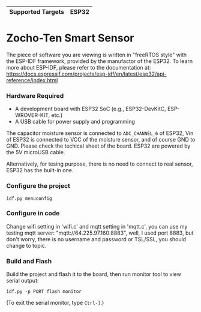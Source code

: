 | Supported Targets | ESP32 |
| ----------------- | ----- |

# Zocho-Ten Smart Sensor

The piece of software you are viewing is written in "freeRTOS style" with the ESP-IDF framework, provided by the manufactor of the ESP32. To learn more about ESP-IDF, please refer to the documentation at: 
https://docs.espressif.com/projects/esp-idf/en/latest/esp32/api-reference/index.html

### Hardware Required

* A development board with ESP32 SoC (e.g., ESP32-DevKitC, ESP-WROVER-KIT, etc.)
* A USB cable for power supply and programming

The capacitor moisture sensor is connected to `ADC_CHANNEL_6` of ESP32,  Vin of ESP32 is connected to VCC of the moisture sensor, and of course GND to GND. Please check the techical sheet of the board. ESP32 are powered by the 5V microUSB cable.

Alternatively, for tesing purpose, there is no need to connect to real sensor, ESP32 has the built-in one. 

### Configure the project

```
idf.py menuconfig
```

### Configure in code

Change wifi setting in 'wifi.c' and mqtt setting in 'mqtt.c', you can use my testing mqtt server: "mqtt://64.225.97.160:8883", well, I used port 8883, but don't worry, there is no username and password or TSL/SSL, you should change to topic.

### Build and Flash

Build the project and flash it to the board, then run monitor tool to view serial output:

```
idf.py -p PORT flash monitor
```

(To exit the serial monitor, type ``Ctrl-]``.)





